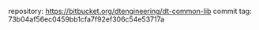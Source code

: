 repository: https://bitbucket.org/dtengineering/dt-common-lib
commit tag: 73b04af56ec0459bb1cfa7f92ef306c54e53717a
